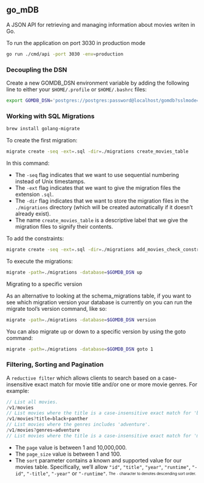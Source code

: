 ## go_mDB
A JSON API for retrieving and managing information about movies writen in Go.

To run the application on port 3030 in production mode
```bash
go run ./cmd/api -port 3030 -env=production
```

### Decoupling the DSN
Create a new GOMDB_DSN environment variable by adding the following line to either your `$HOME/.profile` or `$HOME/.bashrc` files:
```bash
export GOMDB_DSN='postgres://postgres:password@localhost/gomdb?sslmode=disable'
```
### Working with SQL Migrations
```bash
brew install golang-migrate
```
To create the first migration:
```bash
migrate create -seq -ext=.sql -dir=./migrations create_movies_table
```
In this command:
* The `-seq` flag indicates that we want to use sequential numbering instead of Unix timestamps.
* The `-ext` flag indicates that we want to give the migration files the extension `.sql`.
* The `-dir` flag indicates that we want to store the migration files in the `./migrations`
directory (which will be created automatically if it doesn’t already exist).
* The name `create_movies_table` is a descriptive label that we give the migration files to signify their contents.

To add the constraints:
```bash
migrate create -seq -ext=.sql -dir=./migrations add_movies_check_constraints
```

To execute the migrations:
```bash
migrate -path=./migrations -database=$GOMDB_DSN up
```

Migrating to a specific version

As an alternative to looking at the schema_migrations table, if you want to see which migration version your database is currently on you can run the migrate tool’s version command, like so:
```bash
migrate -path=./migrations -database=$GOMDB_DSN version
```
You can also migrate up or down to a specific version by using the goto command:
```bash
migrate -path=./migrations -database=$GOMDB_DSN goto 1
```

### Filtering, Sorting and Pagination
A `reductive filter` which allows clients to search based on a case- insensitive exact match for movie title and/or one or more movie genres. For example:
```go
// List all movies.
/v1/movies
// List movies where the title is a case-insensitive exact match for 'black panther'.
/v1/movies?title=black+panther
// List movies where the genres includes 'adventure'.
/v1/movies?genres=adventure
// List movies where the title is a case-insensitive exact match for 'moana' AND the // genres include both 'animation' AND 'adventure'. /v1/movies?title=moana&genres=animation,adventure
```

* The `page` value is between 1 and 10,000,000.
* The `page_size` value is between 1 and 100.
* The `sort` parameter contains a known and supported value for our movies table. Specifically, we’ll allow `"id"`, `"title"`, `"year"`, `"runtime"`, `"-id"`, `"-title"`, `"-year"` or `"-runtime"`.
<sub><sup>The `-` character to denotes descending sort order.<sub><sup>